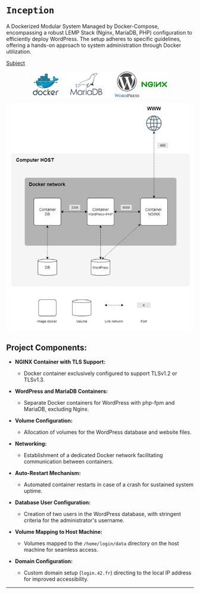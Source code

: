 # `Inception`

A Dockerized Modular System Managed by Docker-Compose, encompassing a robust LEMP Stack (Nginx, MariaDB, PHP) configuration to efficiently deploy WordPress. The setup adheres to specific guidelines, offering a hands-on approach to system administration through Docker utilization.

[Subject](img/en.subject.pdf)


<p align="center">
    <img src="img/docker.svg" height="70">
    <img src="img/mariadb.svg" height="70">
    <img src="img/wordpress.svg" height="70">
    <img src="img/nginx.svg" height="70">
</p>

<p align="center">
    <img src="img/basic.png">
</p>

## Project Components:
- **NGINX Container with TLS Support:**
  - Docker container exclusively configured to support TLSv1.2 or TLSv1.3.

- **WordPress and MariaDB Containers:**
  - Separate Docker containers for WordPress with php-fpm and MariaDB, excluding Nginx.

- **Volume Configuration:**
  - Allocation of volumes for the WordPress database and website files.

- **Networking:**
  - Establishment of a dedicated Docker network facilitating communication between containers.

- **Auto-Restart Mechanism:**
  - Automated container restarts in case of a crash for sustained system uptime.

- **Database User Configuration:**
  - Creation of two users in the WordPress database, with stringent criteria for the administrator's username.

- **Volume Mapping to Host Machine:**
  - Volumes mapped to the `/home/login/data` directory on the host machine for seamless access.

- **Domain Configuration:**
  - Custom domain setup (`login.42.fr`) directing to the local IP address for improved accessibility.
---
